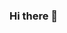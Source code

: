 ### Hi there 👋

<!--
**LordVader31/LordVader31** is a ✨ _special_ ✨ repository because its `README.md` (this file) appears on your GitHub profile.

Here are some ideas to get you started:

- 🔭 I’m currently working on cryptography and quantum
- 🌱 I’m currently learning about linear algebra, integral calculus and C in first-year uni,
- 👯 I’m looking to collaborate on building secure and reliable systems. 
- 🤔 I’m looking for help with learning information theory and quantum information processing.
- 💬 Ask me about ...
- 📫 How to reach me: 
  * __LinkedIn__ : [Keane Moraes](https://www.linkedin.com/in/keane-moraes-858493167/)
  * __Dev.to__ : [lordvader31](https://dev.to/lordvader31)
  
- ⚡ Fun fact: 
-->
